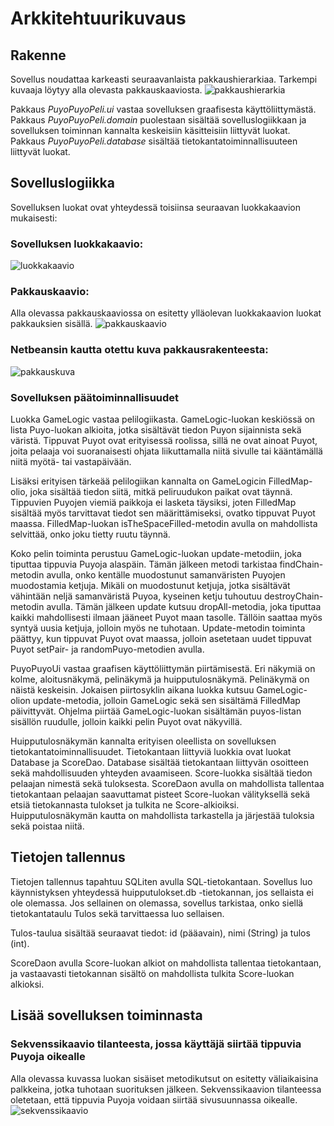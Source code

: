 # Arkkitehtuurikuvaus

## Rakenne
Sovellus noudattaa karkeasti seuraavanlaista pakkaushierarkiaa. Tarkempi kuvaaja löytyy alla olevasta pakkauskaaviosta.
![pakkaushierarkia](https://github.com/villekov1/otm-harjoitustyo/blob/master/dokumentointi/Pakkaushierarkia.jpg "Pakkaushierarkia")

Pakkaus *PuyoPuyoPeli.ui* vastaa sovelluksen graafisesta käyttöliittymästä. Pakkaus *PuyoPuyoPeli.domain* puolestaan sisältää sovelluslogiikkaan ja sovelluksen toiminnan kannalta keskeisiin käsitteisiin liittyvät luokat. Pakkaus *PuyoPuyoPeli.database* sisältää tietokantatoiminnallisuuteen liittyvät luokat.

## Sovelluslogiikka

Sovelluksen luokat ovat yhteydessä toisiinsa seuraavan luokkakaavion 
mukaisesti:
### Sovelluksen luokkakaavio:
![luokkakaavio](https://github.com/villekov1/otm-harjoitustyo/blob/master/dokumentointi/UML_luokkakaavio.jpg "Luokkakaavio")

### Pakkauskaavio:
Alla olevassa pakkauskaaviossa on esitetty ylläolevan luokkakaavion 
luokat pakkauksien sisällä.
![pakkauskaavio](https://github.com/villekov1/otm-harjoitustyo/blob/master/dokumentointi/Pakkauskaavio.jpg "Pakkauskaavio")

### Netbeansin kautta otettu kuva pakkausrakenteesta:
![pakkauskuva](https://github.com/villekov1/otm-harjoitustyo/blob/master/dokumentointi/Pakkauskuva.JPG "Sovelluksen pakkausrakenne")

### Sovelluksen päätoiminnallisuudet
Luokka GameLogic vastaa pelilogiikasta. GameLogic-luokan keskiössä on 
lista Puyo-luokan alkioita, jotka sisältävät tiedon Puyon sijainnista 
sekä väristä. Tippuvat Puyot ovat erityisessä roolissa, sillä ne ovat 
ainoat Puyot, joita pelaaja voi suoranaisesti ohjata liikuttamalla 
niitä sivulle tai kääntämällä niitä myötä- tai vastapäivään.

Lisäksi erityisen tärkeää pelilogiikan kannalta on 
GameLogicin FilledMap-olio, joka sisältää tiedon siitä, mitkä 
peliruudukon paikat ovat täynnä. Tippuvien Puyojen viemiä paikkoja ei 
lasketa täysiksi, joten FilledMap sisältää myös tarvittavat tiedot sen 
määrittämiseksi, ovatko tippuvat Puyot maassa. FilledMap-luokan 
isTheSpaceFilled-metodin avulla on mahdollista selvittää, onko joku 
tietty ruutu täynnä.

Koko pelin toiminta perustuu GameLogic-luokan update-metodiin, joka 
tiputtaa tippuvia Puyoja alaspäin. Tämän jälkeen metodi tarkistaa 
findChain-metodin avulla, onko kentälle muodostunut samanväristen 
Puyojen muodostamia ketjuja. Mikäli on muodostunut ketjuja, jotka 
sisältävät vähintään neljä samanväristä Puyoa, kyseinen ketju tuhoutuu 
destroyChain-metodin avulla. Tämän jälkeen update kutsuu 
dropAll-metodia, joka tiputtaa kaikki mahdollisesti ilmaan jääneet Puyot 
maan tasolle. Tällöin saattaa myös syntyä uusia ketjuja, jolloin myös ne 
tuhotaan. Update-metodin toiminta päättyy, kun tippuvat Puyot ovat 
maassa, jolloin asetetaan uudet tippuvat Puyot setPair- ja 
randomPuyo-metodien avulla.

PuyoPuyoUi vastaa graafisen käyttöliittymän piirtämisestä. Eri näkymiä 
on kolme, aloitusnäkymä, pelinäkymä ja huipputulosnäkymä. Pelinäkymä on 
näistä keskeisin. Jokaisen piirtosyklin aikana luokka kutsuu 
GameLogic-olion update-metodia, jolloin GameLogic sekä sen sisältämä 
FilledMap päivittyvät. Ohjelma piirtää GameLogic-luokan sisältämän 
puyos-listan sisällön ruudulle, jolloin kaikki pelin Puyot ovat 
näkyvillä.

Huipputulosnäkymän kannalta erityisen oleellista on sovelluksen 
tietokantatoiminnallisuudet. Tietokantaan liittyviä luokkia ovat luokat 
Database ja ScoreDao. Database sisältää tietokantaan liittyvän osoitteen 
sekä mahdollisuuden yhteyden avaamiseen. Score-luokka sisältää tiedon 
pelaajan nimestä sekä tuloksesta. ScoreDaon avulla on mahdollista 
tallentaa tietokantaan pelaajan saavuttamat pisteet Score-luokan 
välityksellä sekä etsiä tietokannasta tulokset ja tulkita ne 
Score-alkioiksi. Huipputulosnäkymän kautta on mahdollista 
tarkastella ja järjestää 
tuloksia sekä poistaa niitä.

## Tietojen tallennus
Tietojen tallennus tapahtuu SQLiten avulla SQL-tietokantaan. Sovellus 
luo käynnistyksen yhteydessä huipputulokset.db -tietokannan, jos 
sellaista ei ole olemassa. Jos sellainen on olemassa, sovellus 
tarkistaa, onko siellä tietokantataulu Tulos sekä tarvittaessa luo 
sellaisen.

Tulos-taulua sisältää seuraavat tiedot: id (pääavain), nimi (String) ja 
tulos (int).

ScoreDaon avulla Score-luokan alkiot on mahdollista tallentaa 
tietokantaan, ja vastaavasti tietokannan sisältö on mahdollista tulkita 
Score-luokan alkioksi.

## Lisää sovelluksen toiminnasta

### Sekvenssikaavio tilanteesta, jossa käyttäjä siirtää tippuvia Puyoja oikealle
Alla olevassa kuvassa luokan sisäiset metodikutsut on esitetty väliaikaisina palkkeina, jotka tuhotaan suorituksen jälkeen. Sekvenssikaavion tilanteessa oletetaan, että tippuvia Puyoja voidaan siirtää sivusuunnassa oikealle.
![sekvenssikaavio](https://github.com/villekov1/otm-harjoitustyo/blob/master/dokumentointi/sekvenssikaavioMoveRight.png "Sekvenssikaavio")

